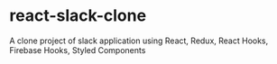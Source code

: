 # react-slack-clone
A clone project of slack application using React, Redux, React Hooks, Firebase Hooks, Styled Components
